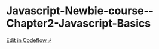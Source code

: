 # Javascript-Newbie-course--Chapter2-Javascript-Basics

[Edit in Codeflow ⚡️](https://stackblitz.com/~/github.com/sathvik-shettyy/Javascript-Newbie-course--Chapter2-Javascript-Basics)